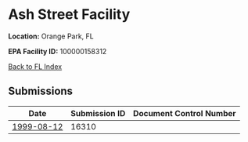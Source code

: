 # Ash Street Facility

**Location:** Orange Park, FL

**EPA Facility ID:** 100000158312

[Back to FL Index](../../index.md)

## Submissions

| Date | Submission ID | Document Control Number |
|------|--------------|-------------------------|
| [1999-08-12](submissions/16310.md) | 16310 |  |
